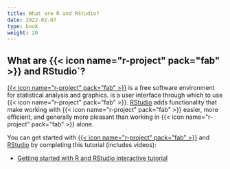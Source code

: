 ```yaml
---
title: What are R and RStudio?
date: 2022-02-07
type: book
weight: 20
---
```



## What are {{< icon name="r-project" pack="fab" >}} and RStudio`?

[{{< icon name="r-project" pack="fab" >}}](https://www.r-project.org/) is a free software environment for statistical analysis and graphics. is a user interface through which to use {{< icon name="r-project" pack="fab" >}}. [RStudio](https://www.rstudio.com/) adds functionality that make working with {{< icon name="r-project" pack="fab" >}} easier, more efficient, and generally more pleasant than working in {{< icon name="r-project" pack="fab" >}} alone.

You can get started with [{{< icon name="r-project" pack="fab" >}}](https://www.r-project.org/) and [RStudio](https://www.rstudio.com/) by completing this tutorial (includes videos):

* [Getting started with R and RStudio interactive tutorial](/learnr/r/r_getting_started/)

